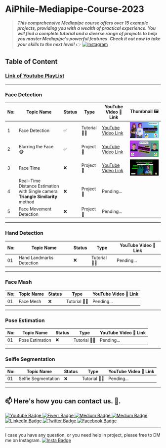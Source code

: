# AiPhile-Mediapipe-Course-2023
> ***This comprehensive Mediapipe course offers over 15 example projects, providing you with a wealth of practical experience. You will find a complete tutorial and a diverse range of projects to help you master Mediapipe's powerful features. Check it out now to take your skills to the next level!*** 👉   <a href="https://www.youtube.com/c/aiphile"><img alt="Instagram" src="https://img.shields.io/badge/YouTube-red?style=for-the-badge&logo=youtube&logoColor=white"  width="80"> </a> 

## **Table of Content**

### [Link of Youtube PlayList](https://www.youtube.com/watch?v=FsVAvgR9ifY&list=PLJ958Ls6nowW0tgwl1yoL2oF90PeevFvG) 

---
### Face Detection
| No: | Topic Name                                                                       | Status | Type         | YouTube Video 🎥 Link                              | Thumbnail 🖼️                                                     |
|-----|----------------------------------------------------------------------------------|--------|--------------|----------------------------------------------------|------------------------------------------------------------------|
| 1   | Face Detection                                                                   | ✅      | Tutorial 👨‍🏫 | [YouTube Video Link](https://youtu.be/FsVAvgR9ifY) | <img src="/Thumbnail_Images/Face_Detection-1.png" width="220px"> |
| 2   | Blurring the Face 🐵                                                             | ✅      | Project 🚧   | [YouTube Video Link](https://youtu.be/E91EjA4nkKg) | <img src="/Thumbnail_Images/Face_Detection-2.png" width="220px"> |
| 3   | Face Time                                                                        | ❌      | Project 🚧   | [YouTube Video Link](https://youtu.be/PSnoLNzo-9g) | <img src="/Thumbnail_Images/Face-Time-3.png" width="220px">      |
| 4   | Real-Time Distance Estimation with Single camera  **Triangle Similarity** method | ❌      | Project 🚧   | Pending...                                         |                                                                  |
| 5   | Face Movement Detection                                                          | ❌      | Project 🚧   | Pending...                                         |                                                                  |
---

### Hand Detection
| No: | Topic Name               | Status | Type         | YouTube Video 🎥 Link |
|-----|--------------------------|--------|--------------|-----------------------|
| 01  | Hand Landmarks Detection | ❌      | Tutorial 👨‍🏫 | Pending...            |
---
### Face Mash 
| No: | Topic Name | Status | Type         | YouTube Video 🎥 Link |
|-----|------------|--------|--------------|-----------------------|
| 01  | Face Mesh  | ❌      | Tutorial 👨‍🏫 | Pending...            |
---
### Pose Estimation
| No: | Topic Name      | Status | Type         | YouTube Video 🎥 Link |
|-----|-----------------|--------|--------------|-----------------------|
| 01  | Pose Estimation | ❌      | Tutorial 👨‍🏫 | Pending...            |
---
### Selfie Segmentation 
| No: | Topic Name          | Status | Type         | YouTube Video 🎥 Link |
|-----|---------------------|--------|--------------|-----------------------|
| 01  | Selfie Segmentation | ❌      | Tutorial 👨‍🏫 | Pending...            |

---

## 📫 Here's how you can contact us. :wave:.

 
   <div id="badges">

 <!-- Youtube Badge -->
  <a href="https://www.youtube.com/c/aiphile">
    <img src="https://img.shields.io/badge/YouTube-red?style=for-the-badge&logo=youtube&logoColor=white" alt="Youtube Badge"/>
  </a>

<!-- Fiverr Badge -->
   <a href="https://www.fiverr.com/aiphile">
    <img src="https://img.shields.io/badge/Fiverr-fiverr?style=for-the-badge&logo=Fiverr&logoColor=black" alt="Fiverr Badge"/>
  </a>
<!-- Instagram Badge  -->
  <a href="https://www.instagram.com/aiphile17">
    <img src="https://img.shields.io/badge/Instagram-purple?style=for-the-badge&logo=Instagram&logoColor=white" alt="Medium Badge"/>

<!-- Medium Badge  -->
  <a href="https://medium.com/@aiphile">
    <img src="https://img.shields.io/badge/Medium-black?style=for-the-badge&logo=Medium&logoColor=white" alt="Medium Badge"/>
  </a>

<!-- LinkedIn Badge -->
  <a href="https://www.linkedin.com/company/aiphile">
    <img src="https://img.shields.io/badge/LinkedIn-blue?style=for-the-badge&logo=linkedin&logoColor=white" alt="LinkedIn Badge"/>
  </a>

  <!-- Twitter Badge  -->
  <a href="https://twitter.com/ai_phile">
    <img src="https://img.shields.io/badge/Twitter-blue?style=for-the-badge&logo=twitter&logoColor=white" alt="Twitter Badge"/>
  </a>

  <!-- Face book badge  --> 
  <a href="https://web.facebook.com/AIPhile17">
    <img src="https://img.shields.io/badge/Facebook-blue?style=for-the-badge&logo=Facebook&logoColor=white" alt="Facebook Badge"/>
  </a> 
 
</div>

---
I case you have any question, or you need help in project, please free to  DM me on Instagram.   <a href="https://www.instagram.com/aiphile17">
    <img src="https://img.shields.io/badge/Instagram-purple?style=for-the-badge&logo=Instagram&logoColor=white" height=20  alt="Insta Badge"/>

